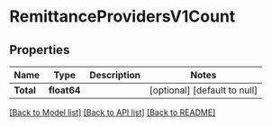# RemittanceProvidersV1Count

## Properties
Name | Type | Description | Notes
------------ | ------------- | ------------- | -------------
**Total** | **float64** |  | [optional] [default to null]

[[Back to Model list]](../README.md#documentation-for-models) [[Back to API list]](../README.md#documentation-for-api-endpoints) [[Back to README]](../README.md)

